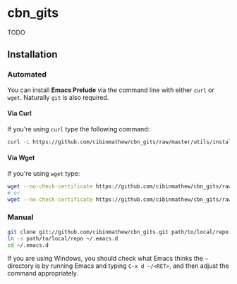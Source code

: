 # cbn_gits

TODO

## Installation

### Automated

You can install **Emacs Prelude** via the command line with either `curl` or
`wget`. Naturally `git` is also required.

#### Via Curl

If you're using `curl` type the following command:

```bash
curl -L https://github.com/cibinmathew/cbn_gits/raw/master/utils/installer.sh | sh
```

#### Via Wget

If you're using `wget` type:

```bash
wget --no-check-certificate https://github.com/cibinmathew/cbn_gits/raw/master/utils/basic-installer.sh -O - | sh
# or 
wget --no-check-certificate https://github.com/cibinmathew/cbn_gits/raw/master/utils/installer.sh -O - | sh
```

### Manual

```bash
git clone git://github.com/cibinmathew/cbn_gits.git path/to/local/repo
ln -s path/to/local/repo ~/.emacs.d
cd ~/.emacs.d
```

If you are using Windows, you should check what Emacs thinks the `~` directory is by running Emacs and typing `C-x d ~/<RET>`, and then adjust the command appropriately.
